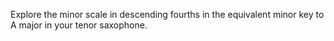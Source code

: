 Explore the minor scale in descending fourths in the equivalent minor key to A major in your tenor saxophone.